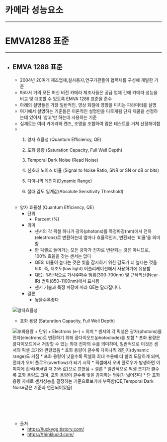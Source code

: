 
# 카메라 성능요소
-----------------------------------------------

# EMVA1288 표준
-----------------------------------------------

- ## EMVA 1288 표준
	- 2004년 20여개 제조업체,실사용자,연구기관들이 협력체를 구성해 개발한 기준
	- 따라서 거의 모든 머신 비전 카메라 제조사들은 공급 업체 간에 카메라 성능을 비교 및 대조할 수 있도록 EMVA 1288 표준을 준수
	- 아래의 설명들은 가장 일반적인, 영상 화질에 영향을 미치는 파라미터를 설명
	- 여기에서 설명하는 기준들은 이론적인 설명만을 다루게됨 단지 제품을 선정하는데 있어서 '참고'만 하는데 사용하는 기준
	- 실제로는 여러 카메라와 렌즈, 조명을 조합하여 많은 테스트를 거쳐 선정해야함
	-
		1. 양자 효율성 (Quantum Efficiency, QE)

		2. 포화 용량 (Saturation Capacity, Full Well Depth)

		3. Temporal Dark Noise (Read Noise)

		4. 신호대 노이즈 비율 (Signal to Noise Ratio, SNR or SN or dB or bits)

		5. 다이나믹 레인지(Dynamic Range)

		6. 절대 감도 임계값(Absolute Sensitivity Threshold)

	<br/>

	- 양자 효율성 (Quantum Efficiency, QE)
		+ 단위
			+ Percent (%)
		+ 의미
			+ 센서의 각 픽셀 하나가 광자(photons)를 특정파장(nm)에서 전하(electrons)로 변환하는데 얼마나 효율적인지, 변환되는 '비율'을 의미함
			+ 한 픽셀로 들어가는 모든 광자가 전자로 변환되는 것은 아니므로, 100% 효율을 갖는 센서는 없다 
			+ QE의 비율이 높다는 것은 빛을 감지하기 위한 감도가 더 높다는 것을 의미 즉, 저조도(low light) 어플리케이션에서 사용하기에 유용함
			+ QE는 일반적으로 가시주파수 범위(300-700nm) 및 근적외선(Near-IR) 범위(850-1100nm)에서 표시됨
			+ 센서 기술과 특정 파장에 따라 QE는 달라집니다.
		+ 결론
			+ 높을수록좋다
			
	![양자효율성](https://img1.daumcdn.net/thumb/R1280x0/?scode=mtistory2&fname=http%3A%2F%2Fcfile6.uf.tistory.com%2Fimage%2F99418D3F5AA49BCB0F18BB)



	- 포화 용량 (Saturation Capacity, Full Well Depth)

	![포화용량](https://img1.daumcdn.net/thumb/R1280x0/?scode=mtistory2&fname=http%3A%2F%2Fcfile27.uf.tistory.com%2Fimage%2F99E3C5505AA4B10B1FAACE)
		+ 단위
			+ Electrons (e-)
		+ 의미
			* 센서의 각 픽셀은 광자(photons)를 전자(electrons)로 변환하기 위해 광다이오드(photodiode)를 포함
			* 포화 용량은 광다이오드에서 저장할 수 있는 최대 전자의 수를 의미하며, 일반적으로 이것은 센서의 픽셀 크기와 관련있음
			* 포화 용량이 클수록 다이나믹 레인지(dynamic range)도 커짐
			* 포화 용량이 낮을수록 픽셀의 최대 수용에 더 빨리 도달하게 되며, 전자가 오버 플로우(overflow)가 되기 시작
			* 픽셀에서 오버 플로우가 발생하면 이미지에 흰색(8bit일 때 255 값)으로 표현됨
		+ 결론
			* 일반적으로 픽셀 크기가 클수록 포화 용량도 크며, 포화 용량이 클수록 빛을 감지하는 범위가 넓어진다
			* 단 포화용량 자체로 센서성능을 결정하는 기준으로보기에 부족함(QE,Temporal Dark Noise같은 기준과 연관되어있음)



	<br/><br/><br/><br/>




	- 출처
		+ https://luckygg.tistory.com/
		+ https://thinklucid.com/
